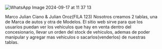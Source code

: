 ![WhatsApp Image 2024-09-17 at 11 37 13](https://github.com/user-attachments/assets/36ecca17-9ddb-4a5d-a02f-aa464a16bcb9)


Marco Julian Ciano & Julian Oroz(FILA 123)
Nosotros creamos 2 tablas, una de Marca de autos y otra de Modelos. El sitio web sirve para que los usuarios puedan ver los vehículos que hay en venta dentro del concesionario, llevar un orden del stock de vehiculos, ademas de poder manipular y agregar mas vehiculos o sacarlos(venderlos) de nuestras tablas.
